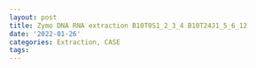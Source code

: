 ```yaml
---
layout: post
title: Zymo DNA RNA extraction B10T0S1_2_3_4 B10T24J1_5_6_12
date: '2022-01-26'
categories: Extraction, CASE
tags: 
---
```

